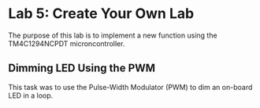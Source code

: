 # Lab 5: Create Your Own Lab
The purpose of this lab is to implement a new function using the TM4C1294NCPDT microncontroller.

## Dimming LED Using the PWM
This task was to use the Pulse-Width Modulator (PWM) to dim an on-board LED in a loop.
